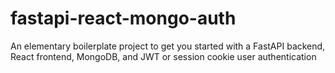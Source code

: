# fastapi-react-mongo-auth
An elementary boilerplate project to get you started with a FastAPI backend, React frontend, MongoDB, and JWT or session cookie user authentication

